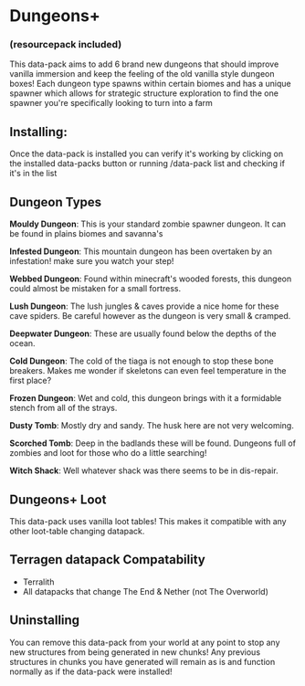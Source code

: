 # Dungeons+
### (resourcepack included)

This data-pack aims to add 6 brand new dungeons that should improve vanilla immersion and keep the feeling of the old vanilla style dungeon boxes! Each dungeon type spawns within certain biomes and has a unique spawner which allows for strategic structure exploration to find the one spawner you're specifically looking to turn into a farm

## Installing:
Once the data-pack is installed you can verify it's working by clicking on the installed data-packs button or running /data-pack list and checking if it's in the list

## Dungeon Types

**Mouldy Dungeon**: This is your standard zombie spawner dungeon. It can be found in plains biomes and savanna's

**Infested Dungeon**: This mountain dungeon has been overtaken by an infestation! make sure you watch your step!

**Webbed Dungeon**: Found within minecraft's wooded forests, this dungeon could almost be mistaken for a small fortress.

**Lush Dungeon**: The lush jungles & caves provide a nice home for these cave spiders. Be careful however as the dungeon is very small & cramped.

**Deepwater Dungeon**: These are usually found below the depths of the ocean.

**Cold Dungeon**: The cold of the tiaga is not enough to stop these bone breakers. Makes me wonder if skeletons can even feel temperature in the first place?

**Frozen Dungeon**: Wet and cold, this dungeon brings with it a formidable stench from all of the strays.

**Dusty Tomb**: Mostly dry and sandy. The husk here are not very welcoming.

**Scorched Tomb**: Deep in the badlands these will be found. Dungeons full of zombies and loot for those who do a little searching!

**Witch Shack**: Well whatever shack was there seems to be in dis-repair.


## Dungeons+ Loot
This data-pack uses vanilla loot tables! This makes it compatible with any other loot-table changing datapack.

## Terragen datapack Compatability
- Terralith
- All datapacks that change The End & Nether (not The Overworld)

## Uninstalling
You can remove this data-pack from your world at any point to stop any new structures from being generated in new chunks!
Any previous structures in chunks you have generated will remain as is and function normally as if the data-pack were installed!
